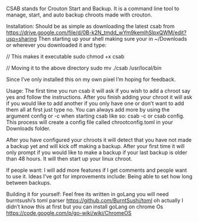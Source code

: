 CSAB stands for Crouton Start and Backup. It is a command line tool to manage, start, and auto backup chroots made with crouton.

Installation:
Should be as simple as downloading the latest csab from https://drive.google.com/file/d/0B-k2N_tmdd_wYm9kemlhSlpxQWM/edit?usp=sharing 
Then starting up your shell making sure your in ~/Downloads or wherever you downloaded it and type:

// This makes it executable
sudo chmod +x csab

// Moving it to the above directory
sudo mv ./csab /usr/local/bin

Since I’ve only installed this on my own pixel I’m hoping for feedback.

Usage:
The first time you run csab it will ask if you wish to add a chroot say yes and follow the instructions. After you finish adding your chroot it will ask if you would like to add another if you only have one or don’t want to add them all at first just type no. You can always add more by using the argument config or -c when starting csab like so: csab -c or csab config. This process will create a config file called chrootconfig.toml in your Downloads folder.

After you have configured your chroots it will detect that you have not made a backup yet and will kick off making a backup. After your first time it will only prompt if you would like to make a backup if your last backup is older than 48 hours. It will then start up your linux chroot.

If people want:
I will add more features if I get comments and people want to use it. Ideas I’ve got for improvements include:
Being able to set how long between backups.

Building it for yourself:
Feel free its written in goLang you will need burntsushi’s toml parser https://github.com/BurntSushi/toml oh actually I didn’t know this at first but you can install goLang on chrome Os https://code.google.com/p/go-wiki/wiki/ChromeOS
